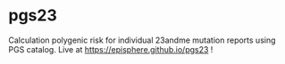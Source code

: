 # pgs23
Calculation polygenic risk for individual 23andme mutation reports using PGS catalog. Live at https://episphere.github.io/pgs23 !
